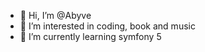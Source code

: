 - 👋 Hi, I’m @Abyve
- 👀 I’m interested in coding, book and music
- 🌱 I’m currently learning symfony 5



<!---
Abyve/Abyve is a ✨ special ✨ repository because its `README.md` (this file) appears on your GitHub profile.
You can click the Preview link to take a look at your changes.
--->
